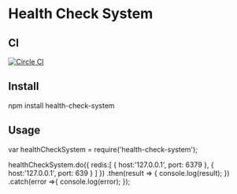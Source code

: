 # Health Check System

## CI
[![Circle CI](https://circleci.com/gh/LucasRodrigues/health-check-system.svg?style=svg)](https://circleci.com/gh/LucasRodrigues/health-check-system)

## Install

npm install health-check-system

## Usage
var healthCheckSystem = require('health-check-system');

healthCheckSystem.do({
  redis:[
    {
      host:'127.0.0.1',
      port: 6379
    },
    {
      host:'127.0.0.1',
      port: 639
    }
  ]
})
.then(result => {
  console.log(result);
})
.catch(error =>{
  console.log(error);
});